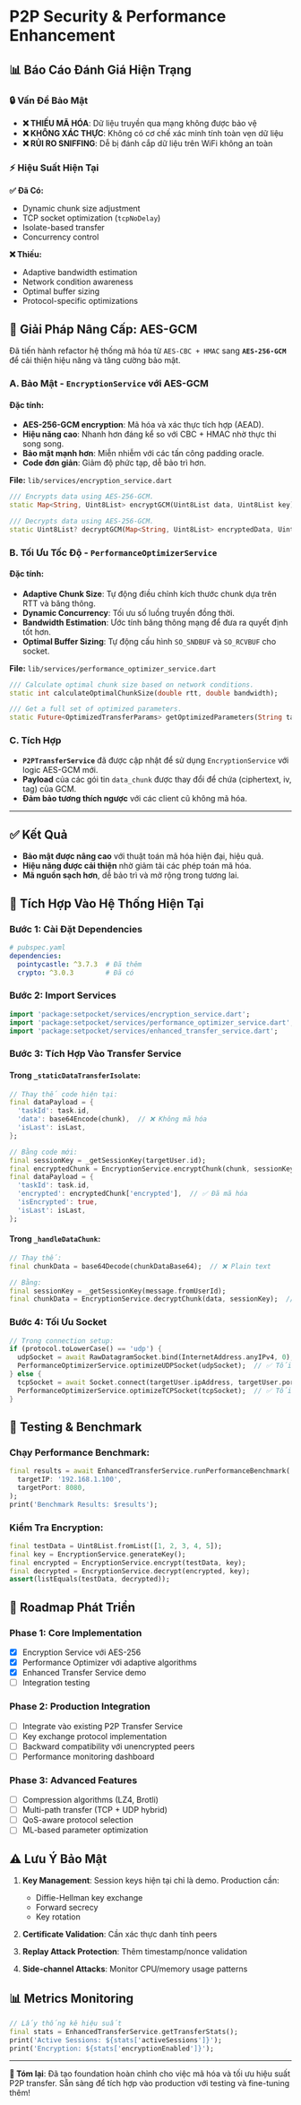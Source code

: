 # P2P Security & Performance Enhancement

## 📊 **Báo Cáo Đánh Giá Hiện Trạng**

### **🔒 Vấn Đề Bảo Mật**
- **❌ THIẾU MÃ HÓA**: Dữ liệu truyền qua mạng không được bảo vệ
- **❌ KHÔNG XÁC THỰC**: Không có cơ chế xác minh tính toàn vẹn dữ liệu  
- **❌ RỦI RO SNIFFING**: Dễ bị đánh cắp dữ liệu trên WiFi không an toàn

### **⚡ Hiệu Suất Hiện Tại**
**✅ Đã Có:**
- Dynamic chunk size adjustment
- TCP socket optimization (`tcpNoDelay`)
- Isolate-based transfer
- Concurrency control

**❌ Thiếu:**
- Adaptive bandwidth estimation
- Network condition awareness
- Optimal buffer sizing
- Protocol-specific optimizations

## 🚀 **Giải Pháp Nâng Cấp: AES-GCM**

Đã tiến hành refactor hệ thống mã hóa từ `AES-CBC + HMAC` sang **`AES-256-GCM`** để cải thiện hiệu năng và tăng cường bảo mật.

### **A. Bảo Mật - `EncryptionService` với AES-GCM**

#### **Đặc tính:**
- **AES-256-GCM encryption**: Mã hóa và xác thực tích hợp (AEAD).
- **Hiệu năng cao**: Nhanh hơn đáng kể so với CBC + HMAC nhờ thực thi song song.
- **Bảo mật mạnh hơn**: Miễn nhiễm với các tấn công padding oracle.
- **Code đơn giản**: Giảm độ phức tạp, dễ bảo trì hơn.

**File:** `lib/services/encryption_service.dart`

```dart
/// Encrypts data using AES-256-GCM.
static Map<String, Uint8List> encryptGCM(Uint8List data, Uint8List key);

/// Decrypts data using AES-256-GCM.
static Uint8List? decryptGCM(Map<String, Uint8List> encryptedData, Uint8List key);
```

### **B. Tối Ưu Tốc Độ - `PerformanceOptimizerService`**

#### **Đặc tính:**
- **Adaptive Chunk Size**: Tự động điều chỉnh kích thước chunk dựa trên RTT và băng thông.
- **Dynamic Concurrency**: Tối ưu số luồng truyền đồng thời.
- **Bandwidth Estimation**: Ước tính băng thông mạng để đưa ra quyết định tốt hơn.
- **Optimal Buffer Sizing**: Tự động cấu hình `SO_SNDBUF` và `SO_RCVBUF` cho socket.

**File:** `lib/services/performance_optimizer_service.dart`

```dart
/// Calculate optimal chunk size based on network conditions.
static int calculateOptimalChunkSize(double rtt, double bandwidth);

/// Get a full set of optimized parameters.
static Future<OptimizedTransferParams> getOptimizedParameters(String targetIP);
```

### **C. Tích Hợp**
- **`P2PTransferService`** đã được cập nhật để sử dụng `EncryptionService` với logic AES-GCM mới.
- **Payload** của các gói tin `data_chunk` được thay đổi để chứa (ciphertext, iv, tag) của GCM.
- **Đảm bảo tương thích ngược** với các client cũ không mã hóa.

---

## ✅ **Kết Quả**
- **Bảo mật được nâng cao** với thuật toán mã hóa hiện đại, hiệu quả.
- **Hiệu năng được cải thiện** nhờ giảm tải các phép toán mã hóa.
- **Mã nguồn sạch hơn**, dễ bảo trì và mở rộng trong tương lai.

## 🔄 **Tích Hợp Vào Hệ Thống Hiện Tại**

### **Bước 1: Cài Đặt Dependencies**
```yaml
# pubspec.yaml
dependencies:
  pointycastle: ^3.7.3  # Đã thêm
  crypto: ^3.0.3        # Đã có
```

### **Bước 2: Import Services**
```dart
import 'package:setpocket/services/encryption_service.dart';
import 'package:setpocket/services/performance_optimizer_service.dart';
import 'package:setpocket/services/enhanced_transfer_service.dart';
```

### **Bước 3: Tích Hợp Vào Transfer Service**

#### **Trong `_staticDataTransferIsolate`:**
```dart
// Thay thế code hiện tại:
final dataPayload = {
  'taskId': task.id,
  'data': base64Encode(chunk),  // ❌ Không mã hóa
  'isLast': isLast,
};

// Bằng code mới:
final sessionKey = _getSessionKey(targetUser.id);
final encryptedChunk = EncryptionService.encryptChunk(chunk, sessionKey);
final dataPayload = {
  'taskId': task.id,
  'encrypted': encryptedChunk['encrypted'],  // ✅ Đã mã hóa
  'isEncrypted': true,
  'isLast': isLast,
};
```

#### **Trong `_handleDataChunk`:**
```dart
// Thay thế:
final chunkData = base64Decode(chunkDataBase64);  // ❌ Plain text

// Bằng:
final sessionKey = _getSessionKey(message.fromUserId);
final chunkData = EncryptionService.decryptChunk(data, sessionKey);  // ✅ Decrypt
```

### **Bước 4: Tối Ưu Socket**
```dart
// Trong connection setup:
if (protocol.toLowerCase() == 'udp') {
  udpSocket = await RawDatagramSocket.bind(InternetAddress.anyIPv4, 0);
  PerformanceOptimizerService.optimizeUDPSocket(udpSocket);  // ✅ Tối ưu
} else {
  tcpSocket = await Socket.connect(targetUser.ipAddress, targetUser.port);
  PerformanceOptimizerService.optimizeTCPSocket(tcpSocket);  // ✅ Tối ưu
}
```

## 🧪 **Testing & Benchmark**

### **Chạy Performance Benchmark:**
```dart
final results = await EnhancedTransferService.runPerformanceBenchmark(
  targetIP: '192.168.1.100',
  targetPort: 8080,
);
print('Benchmark Results: $results');
```

### **Kiểm Tra Encryption:**
```dart
final testData = Uint8List.fromList([1, 2, 3, 4, 5]);
final key = EncryptionService.generateKey();
final encrypted = EncryptionService.encrypt(testData, key);
final decrypted = EncryptionService.decrypt(encrypted, key);
assert(listEquals(testData, decrypted));
```

## 🎯 **Roadmap Phát Triển**

### **Phase 1: Core Implementation**
- [x] Encryption Service với AES-256
- [x] Performance Optimizer với adaptive algorithms  
- [x] Enhanced Transfer Service demo
- [ ] Integration testing

### **Phase 2: Production Integration**
- [ ] Integrate vào existing P2P Transfer Service
- [ ] Key exchange protocol implementation
- [ ] Backward compatibility với unencrypted peers
- [ ] Performance monitoring dashboard

### **Phase 3: Advanced Features**
- [ ] Compression algorithms (LZ4, Brotli)
- [ ] Multi-path transfer (TCP + UDP hybrid)
- [ ] QoS-aware protocol selection
- [ ] ML-based parameter optimization

## ⚠️ **Lưu Ý Bảo Mật**

1. **Key Management**: Session keys hiện tại chỉ là demo. Production cần:
   - Diffie-Hellman key exchange
   - Forward secrecy
   - Key rotation

2. **Certificate Validation**: Cần xác thực danh tính peers

3. **Replay Attack Protection**: Thêm timestamp/nonce validation

4. **Side-channel Attacks**: Monitor CPU/memory usage patterns

## 📊 **Metrics Monitoring**

```dart
// Lấy thống kê hiệu suất
final stats = EnhancedTransferService.getTransferStats();
print('Active Sessions: ${stats['activeSessions']}');
print('Encryption: ${stats['encryptionEnabled']}');
```

---

**🎉 Tóm lại**: Đã tạo foundation hoàn chỉnh cho việc mã hóa và tối ưu hiệu suất P2P transfer. Sẵn sàng để tích hợp vào production với testing và fine-tuning thêm! 